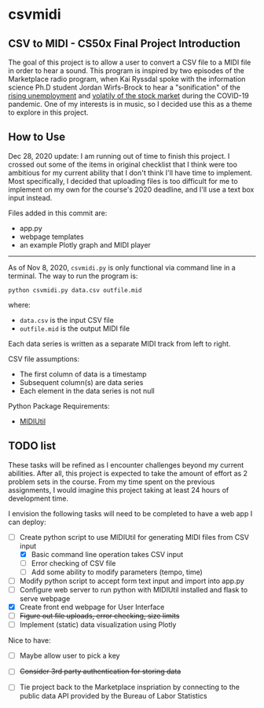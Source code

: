# csvmidi
## CSV to MIDI - CS50x Final Project Introduction

The goal of this project is to allow a user to convert a CSV file to a MIDI file in order to hear a sound. This program is inspired by two episodes of the Marketplace radio program, when Kai Ryssdal spoke with the information science Ph.D student Jordan Wirfs-Brock to hear a "sonification" of the [rising unemployment](https://www.marketplace.org/2020/06/24/heres-what-the-crescendo-of-unemployment-sounds-like/) and [volatily of the stock market](https://www.marketplace.org/2020/03/31/the-sounds-of-a-volatile-stock-market/) during the COVID-19 pandemic.  One of my interests is in music, so I decided use this as a theme to explore in this project.

## How to Use

Dec 28, 2020 update:
I am running out of time to finish this project.  I crossed out some of the items in original checklist that I think were too ambitious for my current ability that I don't think I'll have time to implement.  Most specifically, I decided that uploading files is too difficult for me to implement on my own for the course's 2020 deadline, and I'll use a text box input instead.  

Files added in this commit are:
- app.py
- webpage templates
- an example Plotly graph and MIDI player

---

As of Nov 8, 2020, `csvmidi.py` is only functional via command line in a terminal. The way to run the program is:

```
python csvmidi.py data.csv outfile.mid
```
where:
- `data.csv` is the input CSV file
- `outfile.mid` is the output MIDI file

Each data series is written as a separate MIDI track from left to right.

CSV file assumptions:
- The first column of data is a timestamp
- Subsequent column(s) are data series
- Each element in the data series is not null

Python Package Requirements:
- [MIDIUtil](https://midiutil.readthedocs.io/en/1.2.1/index.html)


## TODO list
These tasks will be refined as I encounter challenges beyond my current abilities.  After all, this project is expected to take the amount of effort as 2 problem sets in the course.  From my time spent on the previous assignments, I would imagine this project taking at least 24 hours of development time.

I envision the following tasks will need to be completed to have a web app I can deploy:
- [ ] Create python script to use MIDIUtil for generating MIDI files from CSV input
    - [x] Basic command line operation takes CSV input
    - [ ] Error checking of CSV file
    - [ ] Add some ability to modify parameters (tempo, time)
- [ ] Modify python script to accept form text input and import into app.py
- [ ] Configure web server to run python with MIDIUtil installed and flask to serve webpage
- [x] Create front end webpage for User Interface
- [ ] ~~Figure out file uploads, error checking, size limits~~
- [ ] Implement (static) data visualization using Plotly

Nice to have:
- [ ] Maybe allow user to pick a key
- [ ] ~~Consider 3rd party authentication for storing data~~
- [ ] Tie project back to the Marketplace inspriation by connecting to the public data API provided by the Bureau of Labor Statistics

